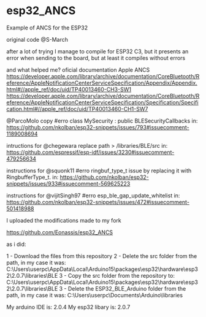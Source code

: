 # esp32_ANCS
Example of ANCS for the ESP32

original code @S-March


after a lot of trying I manage to compile for ESP32 C3, but it presents an error when sending to the board, but at least it compiles without errors

and what helped me?
oficial documentation Apple ANCS
https://developer.apple.com/library/archive/documentation/CoreBluetooth/Reference/AppleNotificationCenterServiceSpecification/Appendix/Appendix.html#//apple_ref/doc/uid/TP40013460-CH3-SW1
 https://developer.apple.com/library/archive/documentation/CoreBluetooth/Reference/AppleNotificationCenterServiceSpecification/Specification/Specification.html#//apple_ref/doc/uid/TP40013460-CH1-SW7


@ParcoMolo copy #erro class MySecurity : public BLESecurityCallbacks in:
https://github.com/nkolban/esp32-snippets/issues/793#issuecomment-1189008694

intructions for @chegewara replace path > /libraries/BLE/src in:
https://github.com/espressif/esp-idf/issues/3230#issuecomment-479256634

instructions for @squonk11 #erro ringbuf_type_t  issue by replacing it with RingbufferType_t. in:
https://github.com/nkolban/esp32-snippets/issues/933#issuecomment-569625223

instructions for @vijitSingh97 #erro esp_ble_gap_update_whitelist in:
https://github.com/nkolban/esp32-snippets/issues/472#issuecomment-501418988

I uploaded the modifications made to my fork

https://github.com/Eonassis/esp32_ANCS



as i did:
 
1 - Download the files from this repository
2 - Delete the src folder from the path, in my case it was: C:\Users\userpc\AppData\Local\Arduino15\packages\esp32\hardware\esp32\2.0.7\libraries\BLE
3 - Copy the src folder from the repository to: C:\Users\userpc\AppData\Local\Arduino15\packages\esp32\hardware\esp32\2.0.7\libraries\BLE
3 - Delete the ESP32_BLE_Arduino folder from the path, in my case it was: C:\Users\userpc\Documents\Arduino\libraries

My arduino IDE is: 2.0.4
My esp32 libary is: 2.0.7

